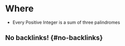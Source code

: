# Where


-   Every Positive Integer is a sum of three palindromes


## No backlinks! {#no-backlinks}
